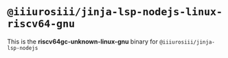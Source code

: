 # `@iiiurosiii/jinja-lsp-nodejs-linux-riscv64-gnu`

This is the **riscv64gc-unknown-linux-gnu** binary for `@iiiurosiii/jinja-lsp-nodejs`
